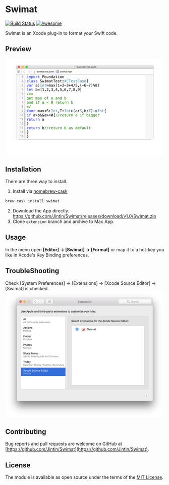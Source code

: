 # Swimat
[![Build Status](https://travis-ci.org/Jintin/Swimat.svg?branch=master)](https://travis-ci.org/Jintin/Swimat)
[![Awesome](https://cdn.rawgit.com/sindresorhus/awesome/d7305f38d29fed78fa85652e3a63e154dd8e8829/media/badge.svg)](https://github.com/matteocrippa/awesome-swift)

Swimat is an Xcode plug-in to format your Swift code.

## Preview
![](./README/preview.gif)

## Installation
There are three way to install.
1. Install via [homebrew-cask](https://caskroom.github.io/)
  ```bash
  brew cask install swimat
  ```
2. Download the App directly.  
  https://github.com/Jintin/Swimat/releases/download/v1.0/Swimat.zip
3. Clone `extension` branch and archive to Mac App.

## Usage
In the menu open **[Editor] -> [Swimat] -> [Format]** or map it to a hot-key you like in Xcode's Key Binding preferences.

## TroubleShooting
Check [System Preferences] -> [Extensions] -> [Xcode Source Editor] -> [Swimat] is checked.
![](./README/setting.png)

## Contributing
Bug reports and pull requests are welcome on GitHub at [https://github.com/Jintin/Swimat](https://github.com/Jintin/Swimat).

## License
The module is available as open source under the terms of the [MIT License](http://opensource.org/licenses/MIT).
